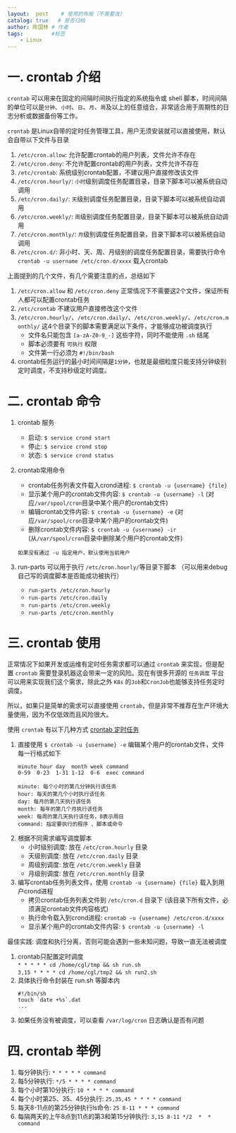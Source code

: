 ```yaml
---
layout:  post    # 使用的布局（不需要改）
catalog: true   # 是否归档
author: 陈国林 # 作者
tags:         #标签
    - Linux
---
```


# 一. crontab 介绍
`crontab` 可以用来在固定的间隔时间执行指定的系统指令或 shell 脚本，时间间隔的单位可以是`分钟`、`小时`、`日`、`月`、`周`及以上的任意组合，非常适合用于周期性的日志分析或数据备份等工作。

`crontab` 是Linux自带的定时任务管理工具，用户无须安装就可以直接使用，默认会自带以下文件与目录

1. `/etc/cron.allow`: 允许配置crontab的用户列表，文件允许不存在
2. `/etc/cron.deny`: 不允许配置crontab的用户列表，文件允许不存在
3. `/etc/crontab`: 系统级别crontab配置，不建议用户直接修改该文件
4. `/etc/cron.hourly/`: `小时`级别调度任务配置目录，目录下脚本可以被系统自动调用
5. `/etc/cron.daily/`: `天`级别调度任务配置目录，目录下脚本可以被系统自动调用
6. `/etc/cron.weekly/`: `周`级别调度任务配置目录，目录下脚本可以被系统自动调用
7. `/etc/cron.monthly/`: `月`级别调度任务配置目录，目录下脚本可以被系统自动调用
8. `/etc/cron.d/`: 非小时、天、周、月级别的调度任务配置目录，需要执行命令 `crontab -u username /etc/cron.d/xxxx` 载入crontab

上面提到的几个文件，有几个需要注意的点，总结如下
1. `/etc/cron.allow` 和 `/etc/cron.deny` 正常情况下不需要这2个文件，保证所有人都可以配置crontab任务
2. `/etc/crontab` 不建议用户直接修改这个文件
3. `/etc/cron.hourly/`、`/etc/cron.daily/`、`/etc/cron.weekly/`、`/etc/cron.monthly/` 这4个目录下的脚本需要满足以下条件，才能够成功被调度执行
   + 文件名只能包含 `[a-zA-Z0-9_-]` 这些字符，同时不能使用 `.sh` 结尾
   + 脚本必须要有 `可执行` 权限
   + 文件第一行必须为 `#!/bin/bash`
4. crontab任务运行的最小时间间隔是`1分钟`，也就是最细粒度只能支持分钟级别定时调度，不支持秒级定时调度。 

# 二. crontab 命令
1. crontab 服务
   + 启动: `$ service crond start`
   + 停止: `$ service crond stop`
   + 状态: `$ service crond status`
2. crontab常用命令
   + crontab任务列表文件载入crond进程: `$ crontab -u {username} {file}`
   + 显示某个用户的crontab文件内容: `$ crontab -u {username} -l`  (对应`/var/spool/cron`目录中某个用户的crontab文件)
   + 编辑crontab文件内容: `$ crontab -u {username} -e`   (对应`/var/spool/cron`目录中某个用户的crontab文件)
   + 删除crontab文件内容: `$ crontab -u {username} -ir`  (从`/var/spool/cron`目录中删除某个用户的crontab文件)
   
   `如果没有通过 -u 指定用户，默认使用当前用户`
3. run-parts 可以用于执行 `/etc/cron.hourly/`等目录下脚本 （可以用来debug自己写的调度脚本是否能成功被执行）
   + `run-parts /etc/cron.hourly`
   + `run-parts /etc/cron.daily`
   + `run-parts /etc/cron.weekly`
   + `run-parts /etc/cron.monthly`

# 三. crontab 使用
正常情况下如果开发或运维有定时任务需求都可以通过 `crontab` 来实现，但是配置 `crontab` 需要登录机器这会带来一定的风险。现在有很多开源的 `任务调度` 平台可以用来实现我们这个需求，除此之外 `K8s` 的`Job`和`CronJob`也能够支持任务定时调度。

所以，如果只是简单的需求可以直接使用 `crontab`，但是非常不推荐在生产环境大量使用，因为不仅低效而且风险很大。

使用 `crontab` 有以下几种方式  [crontab 定时任务](https://linuxtools-rst.readthedocs.io/zh_CN/latest/tool/crontab.html)

1. 直接使用 `$ crontab -u {username} -e` 编辑某个用户的crontab文件，文件每一行格式如下
   ```
   minute hour day  month week command
   0-59  0-23  1-31 1-12  0-6  exec command

   minute: 每个小时的第几分钟执行该任务
   hour: 每天的第几个小时执行该任务
   day: 每月的第几天执行该任务
   month: 每年的第几个月执行该任务
   week: 每周的第几天执行该任务，0表示周日
   command: 指定要执行的程序 、脚本或命令
   ```
2. 根据不同需求编写调度脚本
   + 小时级别调度: 放在 `/etc/cron.hourly` 目录
   + 天级别调度: 放在 `/etc/cron.daily` 目录
   + 周级别调度: 放在 `/etc/cron.weekly` 目录
   + 月级别调度: 放在 `/etc/cron.monthly` 目录
3. 编写crontab任务列表文件，使用 `crontab -u {username} {file}` 载入到用户crond进程
   + 拷贝crontab任务列表文件到 `/etc/cron.d` 目录下   (该目录下所有文件，必须满足crontab文件内容格式)
   + 执行命令载入到crond进程: `crontab -u {username} /etc/cron.d/xxxx`
   + 显示某个用户的crontab文件内容: `$ crontab -u {username} -l`
   
最佳实践: 调度和执行分离，否则可能会遇到一些未知问题，导致一直无法被调度
1. crontab只配置定时调度  
   `* * * * * cd /home/cgl/tmp && sh run.sh`  
   `3,15 * * * * cd /home/cgl/tmp2 && sh run2.sh`
2. 具体执行命令封装在 run.sh 等脚本内
   ```
   #!/bin/sh
   touch `date +%s`.dat
   ...
   ```
3. 如果任务没有被调度，可以查看 `/var/log/cron` 日志确认是否有问题
   
# 四. crontab 举例
1. 每分钟执行: `* * * * * command`
2. 每5分钟执行: `*/5 * * * * command`
3. 每个小时第10分执行: `10 * * * * command`
4. 每个小时第25、35、45分执行: `25,35,45 * * * * command`
5. 每天8-11点的第25分钟执行ls命令: `25 8-11 * * * command`
6. 每隔两天的上午8点到11点的第3和第15分钟执行: `3,15 8-11 */2  *  * command`


